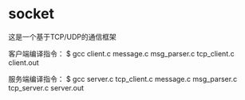 # socket
这是一个基于TCP/UDP的通信框架

客户端编译指令：
$ gcc client.c message.c msg_parser.c tcp_client.c client.out


服务端编译指令：
$ gcc server.c tcp_client.c message.c msg_parser.c tcp_server.c  server.out

